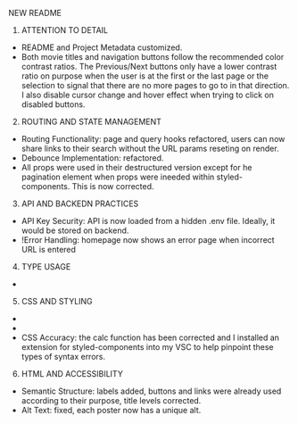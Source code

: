 NEW README

1. ATTENTION TO DETAIL

- README and Project Metadata customized.
- Both movie titles and navigation buttons follow the recommended color contrast ratios. The Previous/Next buttons only have a lower contrast ratio on purpose when the user is at the first or the last page or the selection to signal that there are no more pages to go to in that direction. I also disable cursor change and hover effect when trying to click on disabled buttons.

2. ROUTING AND STATE MANAGEMENT

- Routing Functionality: page and query hooks refactored, users can now share links to their search without the URL params reseting on render.
- Debounce Implementation: refactored.
- All props were used in their destructured version except for he pagination element when props were ineeded within styled-components. This is now corrected.

3. API AND BACKEDN PRACTICES

- API Key Security: API is now loaded from a hidden .env file. Ideally, it would be stored on backend.
- !Error Handling: homepage now shows an error page when incorrect URL is entered

4. TYPE USAGE

-

5. CSS AND STYLING

-
-
- CSS Accuracy: the calc function has been corrected and I installed an extension for styled-components into my VSC to help pinpoint these types of syntax errors.

6. HTML AND ACCESSIBILITY

- Semantic Structure: labels added, buttons and links were already used according to their purpose, title levels corrected.
- Alt Text: fixed, each poster now has a unique alt.
